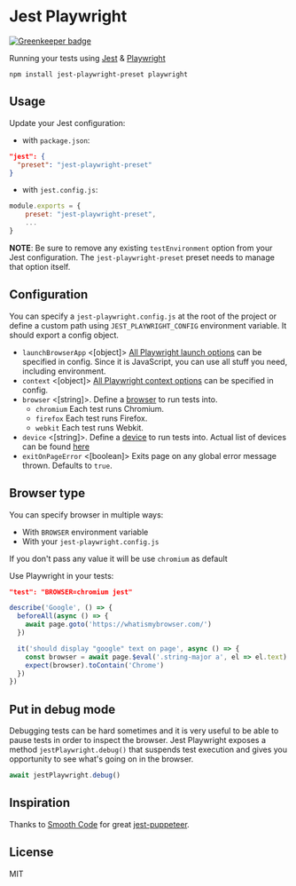 # Jest Playwright

[![Greenkeeper badge](https://badges.greenkeeper.io/mmarkelov/jest-playwright.svg)](https://greenkeeper.io/)

Running your tests using [Jest](https://github.com/facebook/jest) & [Playwright](https://github.com/microsoft/playwright)

```
npm install jest-playwright-preset playwright
```

## Usage

Update your Jest configuration:

- with `package.json`:

```json
"jest": {
  "preset": "jest-playwright-preset"
}
```

- with `jest.config.js`:

```javascript
module.exports = {
    preset: "jest-playwright-preset",
    ...
}
```

**NOTE**: Be sure to remove any existing `testEnvironment` option from your Jest configuration. The `jest-playwright-preset` preset needs to manage that option itself.

## Configuration

You can specify a `jest-playwright.config.js` at the root of the project or define a custom path using `JEST_PLAYWRIGHT_CONFIG` environment variable. It should export a config object.

- `launchBrowserApp` <[object]> [All Playwright launch options](https://github.com/microsoft/playwright/blob/master/docs/api.md#browsertypelaunchbrowserappoptions) can be specified in config. Since it is JavaScript, you can use all stuff you need, including environment.
- `context` <[object]> [All Playwright context options](https://github.com/microsoft/playwright/blob/master/docs/api.md#browsernewcontextoptions) can be specified in config.
- `browser` <[string]>. Define a [browser](https://github.com/microsoft/playwright/blob/master/docs/api.md#class-browsertype) to run tests into.
  - `chromium` Each test runs Chromium.
  - `firefox` Each test runs Firefox.
  - `webkit` Each test runs Webkit.
- `device` <[string]>. Define a [device](https://github.com/microsoft/playwright/blob/master/docs/api.md#browsertypedevices) to run tests into. Actual list of devices can be found [here](https://github.com/Microsoft/playwright/blob/master/src/deviceDescriptors.ts)
- `exitOnPageError` <[boolean]> Exits page on any global error message thrown. Defaults to `true`.

## Browser type

You can specify browser in multiple ways:

- With `BROWSER` environment variable
- With your `jest-playwright.config.js`

If you don't pass any value it will be use `chromium` as default

Use Playwright in your tests:

```json
"test": "BROWSER=chromium jest"
```

```js
describe('Google', () => {
  beforeAll(async () => {
    await page.goto('https://whatismybrowser.com/')
  })

  it('should display "google" text on page', async () => {
    const browser = await page.$eval('.string-major a', el => el.text)
    expect(browser).toContain('Chrome')
  })
})
```

## Put in debug mode

Debugging tests can be hard sometimes and it is very useful to be able to pause tests in order to inspect the browser. Jest Playwright exposes a method `jestPlaywright.debug()` that suspends test execution and gives you opportunity to see what's going on in the browser.

```javascript
await jestPlaywright.debug()
```

## Inspiration

Thanks to [Smooth Code](https://github.com/smooth-code) for great [jest-puppeteer](https://github.com/smooth-code/jest-puppeteer).

## License

MIT
